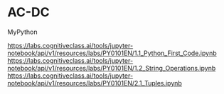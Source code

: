 # AC-DC
MyPython

https://labs.cognitiveclass.ai/tools/jupyter-notebook/api/v1/resources/labs/PY0101EN/1.1_Python_First_Code.ipynb
https://labs.cognitiveclass.ai/tools/jupyter-notebook/api/v1/resources/labs/PY0101EN/1.2_String_Operations.ipynb
https://labs.cognitiveclass.ai/tools/jupyter-notebook/api/v1/resources/labs/PY0101EN/2.1_Tuples.ipynb
